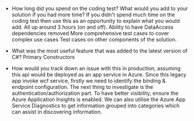 - How long did you spend on the coding test? What would you add to your solution if you had more time? If you didn't spend much time on the coding test then use this as an opportunity to explain what you would add.
 All up around 3 hours (on and off).
	Ability to have DataAccess dependencies removed
	More comprehensive test cases to cover complex use cases 
	Test cases on other components of the solution.

- What was the most useful feature that was added to the latest version of C#? 
	Primary Constructors

- How would you track down an issue with this in production, assuming this api would be deployed as an app service in Azure.
	Since this legacy app invoke wcf service, firstly we need to identify the binding & endpoint configuration.
	The next thing to investigate is the authentication/authorization part.
	To have better visibility, ensure the Azure Application Insights is enabled.
	We can also utilise the Azure App Service Diagnostics to get information grouped into categories which can assist in discovering information.
